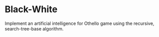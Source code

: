 # Black-White
Implement an artificial intelligence for Othello game using the recursive, search-tree-base algorithm. 
